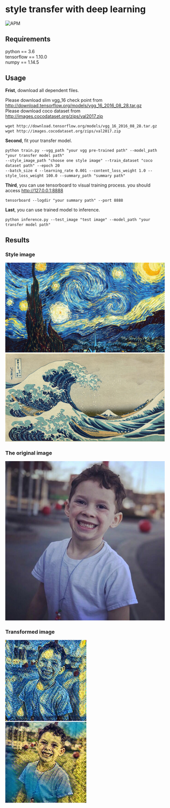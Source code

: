 # style transfer with deep learning
![APM](https://img.shields.io/apm/l/github.svg)

## Requirements
python == 3.6<br>
tensorflow == 1.10.0<br>
numpy == 1.14.5<br>

## Usage
**Frist**, download all dependent files.<br>

Please download slim vgg_16 check point from http://download.tensorflow.org/models/vgg_16_2016_08_28.tar.gz<br>
Please download coco dataset from http://images.cocodataset.org/zips/val2017.zip<br>
```
wget http://download.tensorflow.org/models/vgg_16_2016_08_28.tar.gz
wget http://images.cocodataset.org/zips/val2017.zip
```

**Second**, fit your transfer model.
```
python train.py --vgg_path "your vgg pre-trained path" --model_path "your transfer model path"
--style_image_path "choose one style image" --train_dataset "coco dataset path" --epoch 20
--batch_size 4 --learning_rate 0.001 --content_loss_weight 1.0 --style_loss_weight 100.0 --summary_path "summary path"
```

**Third**, you can use tensorboard to visual training process. you should access http://127.0.0.1:8888
```
tensorboard --logdir "your summary path" --port 8888
```

**Last**, you can use trained model to inference.
```
python inference.py --test_image "test image" --model_path "your transfer model path"
```

## Results

### Style image
![](https://github.com/huangdaoxu/style_transfer/blob/master/style_images/starry.jpg)
![](https://github.com/huangdaoxu/style_transfer/blob/master/style_images/wave.jpg)

### The original image
![](https://github.com/huangdaoxu/style_transfer/blob/master/test/sunshine_boy.jpeg)

### Transformed image
![](https://github.com/huangdaoxu/style_transfer/blob/master/test/inference_starry.jpg)
![](https://github.com/huangdaoxu/style_transfer/blob/master/test/inference_landscape.jpg)
